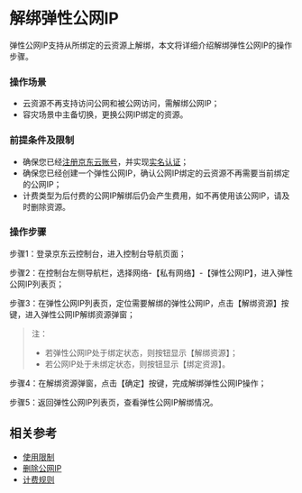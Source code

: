 # 解绑弹性公网IP

弹性公网IP支持从所绑定的云资源上解绑，本文将详细介绍解绑弹性公网IP的操作步骤。

### 操作场景

- 云资源不再支持访问公网和被公网访问，需解绑公网IP；
- 容灾场景中主备切换，更换公网IP绑定的资源。


### 前提条件及限制

- 确保您已经[注册京东云账号](https://user.jdcloud.com/register?returnUrl=https%3A%2F%2Fwww.jdcloud.com%2F)，并实现[实名认证](https://docs.jdcloud.com/cn/real-name-verification/introduction)；
- 确保您已经创建一个弹性公网IP，确认公网IP绑定的云资源不再需要当前绑定的公网IP；
- 计费类型为后付费的公网IP解绑后仍会产生费用，如不再使用该公网IP，请及时删除资源。

### 操作步骤

步骤1：登录京东云控制台，进入控制台导航页面；

步骤2：在控制台左侧导航栏，选择网络-【私有网络】-【弹性公网IP】，进入弹性公网IP列表页；

步骤3：在弹性公网IP列表页，定位需要解绑的弹性公网IP，点击【解绑资源】按键，进入弹性公网IP解绑资源弹窗；
> 注：
> - 若弹性公网IP处于绑定状态，则按钮显示【解绑资源】；
> - 若公网IP处于未绑定状态，则按钮显示【绑定资源】。

步骤4：在解绑资源弹窗，点击【确定】按键，完成解绑弹性公网IP操作；

步骤5：返回弹性公网IP列表页，查看弹性公网IP解绑情况。

## 相关参考

- [使用限制](https://docs.jdcloud.com/cn/elastic-ip/restrictions)
- [删除公网IP](https://docs.jdcloud.com/cn/elastic-ip/delete-elastic-ip)
- [计费规则](https://docs.jdcloud.com/cn/elastic-ip/billing-rules)

